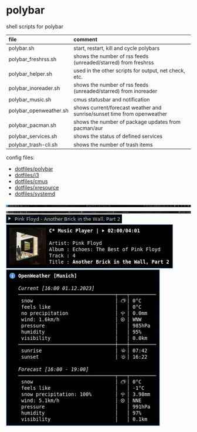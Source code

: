 # polybar

shell scripts for polybar

| file                   | comment                                                                 |
| :--------------------- | :---------------------------------------------------------------------- |
| polybar.sh             | start, restart, kill and cycle polybars                                 |
| polybar_freshrss.sh    | shows the number of rss feeds (unreaded/starred) from freshrss          |
| polybar_helper.sh      | used in the other scripts for output, net check, etc.                   |
| polybar_inoreader.sh   | shows the number of rss feeds (unreaded/starred) from inoreader         |
| polybar_music.sh       | cmus statusbar and notification                                         |
| polybar_openweather.sh | shows current/forecast weather and sunrise/sunset time from openweather |
| polybar_pacman.sh      | shows the number of package updates from pacman/aur                     |
| polybar_services.sh    | shows the status of defined services                                    |
| polybar_trash-cli.sh   | shows the number of trash items                                         |

config files:

- [dotfiles/polybar](https://github.com/mrdotx/dotfiles/tree/master/.config/polybar)
- [dotfiles/i3](https://github.com/mrdotx/dotfiles/tree/master/.config/i3)
- [dotfiles/cmus](https://github.com/mrdotx/dotfiles/tree/master/.config/cmus)
- [dotfiles/xresource](https://github.com/mrdotx/dotfiles/tree/master/.config/X11)
- [dotfiles/systemd](https://github.com/mrdotx/dotfiles/tree/master/.config/systemd/user)

![monitor1](screenshot_monitor1.png)
![monitor2](screenshot_monitor2.png)
![cmus polybar](screenshot_cmus_polybar.png)
![cmus notify](screenshot_cmus_notify.png)
![openweather](screenshot_openweather.png)
